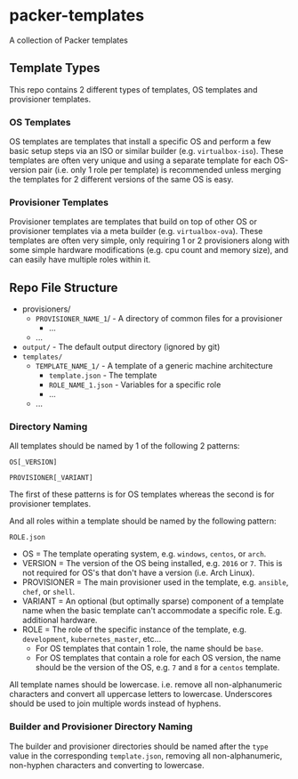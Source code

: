 # packer-templates

A collection of Packer templates

## Template Types

This repo contains 2 different types of templates, OS templates and provisioner templates.

### OS Templates

OS templates are templates that install a specific OS and perform a few basic setup steps via an ISO or similar builder (e.g. `virtualbox-iso`). These templates are often very unique and using a separate template for each OS-version pair (i.e. only 1 role per template) is recommended unless merging the templates for 2 different versions of the same OS is easy.

### Provisioner Templates

Provisioner templates are templates that build on top of other OS or provisioner templates via a meta builder (e.g. `virtualbox-ova`). These templates are often very simple, only requiring 1 or 2 provisioners along with some simple hardware modifications (e.g. cpu count and memory size), and can easily have multiple roles within it.

## Repo File Structure

- provisioners/
  - `PROVISIONER_NAME_1`/ - A directory of common files for a provisioner
    - ...
  - ...
- `output/` - The default output directory (ignored by git)
- `templates/`
  - `TEMPLATE_NAME_1/` - A template of a generic machine architecture
    - `template.json` - The template
    - `ROLE_NAME_1.json` - Variables for a specific role
    - ...
  - ...

### Directory Naming

All templates should be named by 1 of the following 2 patterns:

```format
OS[_VERSION]
```

```format
PROVISIONER[_VARIANT]
```

The first of these patterns is for OS templates whereas the second is for provisioner templates.

And all roles within a template should be named by the following pattern:

```format
ROLE.json
```

- OS = The template operating system, e.g. `windows`, `centos`, or `arch`.
- VERSION = The version of the OS being installed, e.g. `2016` or `7`. This is not required for OS's that don't have a version (i.e. Arch Linux).
- PROVISIONER = The main provisioner used in the template, e.g. `ansible`, `chef`, or `shell`.
- VARIANT = An optional (but optimally sparse) component of a template name when the basic template can't accommodate a specific role. E.g. additional hardware.
- ROLE = The role of the specific instance of the template, e.g. `development`, `kubernetes_master`, etc...
  - For OS templates that contain 1 role, the name should be `base`.
  - For OS templates that contain a role for each OS version, the name should be the version of the OS, e.g. `7` and `8` for a `centos` template.

All template names should be lowercase. i.e. remove all non-alphanumeric characters and convert all uppercase letters to lowercase. Underscores should be used to join multiple words instead of hyphens.

### Builder and Provisioner Directory Naming

The builder and provisioner directories should be named after the `type` value in the corresponding `template.json`, removing all non-alphanumeric, non-hyphen characters and converting to lowercase.

